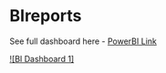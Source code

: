 # BIreports
See full dashboard here - [PowerBI Link](https://app.powerbi.com/reportEmbed?reportId=292bbbba-7f44-4914-8174-76da68190ef4&autoAuth=true&ctid=b1147ebc-723a-4081-b981-f0ae8a56561e)

[![BI Dashboard 1]](C:\Users\USER\OneDrive\Pictures\Screenshots\car_sales_report_1.png)

